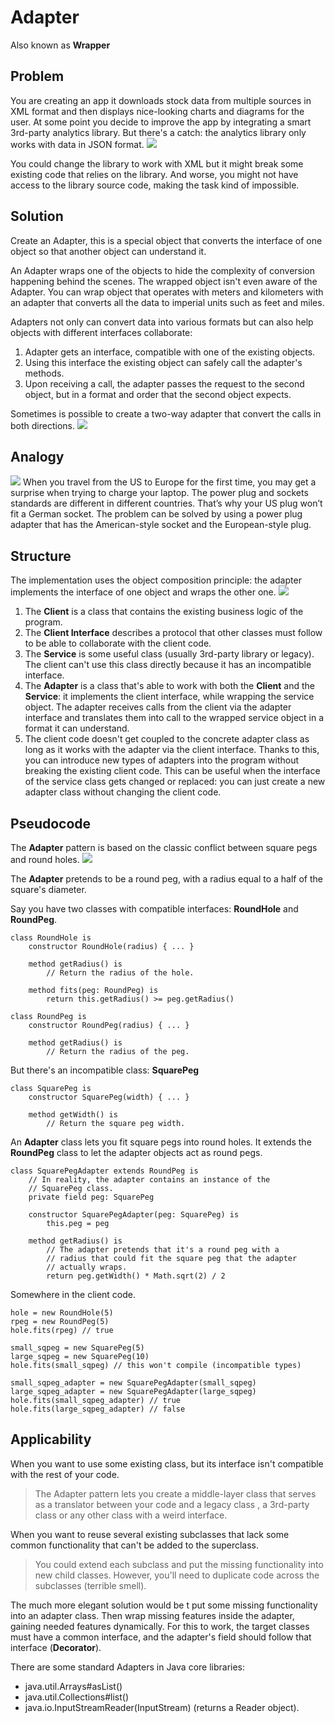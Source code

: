 # Adapter  
Also known as **Wrapper**

## Problem

You are creating an app it downloads stock data from multiple sources in XML format and then displays nice-looking charts 
and diagrams for the user. At some point you decide to improve the app by integrating a smart 3rd-party analytics library. 
But there's a catch: the analytics library only works with data in JSON format.
![](../../../../../resources/img/adapter/adapter1.png)

You could change the library to work with XML but it might break some existing code that relies on the library. 
And worse, you might not have access to the library source code, making the task kind of impossible.

## Solution
Create an Adapter, this is a special object that converts the interface of one object so that another object can understand it.

An Adapter wraps one of the objects to hide the complexity of conversion happening behind the scenes. The wrapped object 
isn't even aware of the Adapter. You can wrap object that operates with meters and kilometers with an adapter that converts 
all the data to imperial units such as feet and miles.

Adapters not only can convert data into various formats but can also help objects with different interfaces collaborate:

1. Adapter gets an interface, compatible with one of the existing objects.
2. Using this interface the existing object can safely call the adapter's methods.
3. Upon receiving a call, the adapter passes the request to the second object, but in a format and order that the second object expects.

Sometimes is possible to create a two-way adapter that convert the calls in both directions.
![](../../../../../resources/img/adapter/adapter2.png)

## Analogy
![](../../../../../resources/img/adapter/adapter3.png)
When you travel from the US to Europe for the first time, you may get a surprise when trying to charge your laptop. 
The power plug and sockets standards are different in different countries. That’s why your US plug won’t fit a German socket. 
The problem can be solved by using a power plug adapter that has the American-style socket and the European-style plug.

## Structure
The implementation uses the object composition principle: the adapter implements the interface of one object and wraps the other one.
![](../../../../../resources/img/adapter/adapter4.png)

1. The **Client** is a class that contains the existing business logic of the program.
2. The **Client Interface** describes a protocol that other classes must follow to be able to collaborate with the client code.
3. The **Service** is some useful class (usually 3rd-party library or legacy). The client can't use this class directly 
because it has an incompatible interface. 
4. The **Adapter** is a class that's able to work with both the **Client** and the **Service**: it implements the client interface,
while wrapping the service object. The adapter receives calls from the client via the adapter interface and translates them 
into  call to the wrapped service object in a format it can understand.
5. The client code doesn't get coupled to the concrete adapter class as long as it works with the adapter via the client interface. 
Thanks to this, you can introduce new types of adapters into the program without breaking the existing client code. 
This can be useful when the interface of the service class gets changed or replaced: you can just create a new adapter 
class without changing the client code.

## Pseudocode
The **Adapter** pattern is based on the classic conflict between square pegs and round holes.
![](../../../../../resources/img/adapter/adapter5.png)

The **Adapter** pretends to be a round peg, with a radius equal to a half of the square's diameter.

Say you have two classes with compatible interfaces: **RoundHole** and **RoundPeg**.
```
class RoundHole is
    constructor RoundHole(radius) { ... }

    method getRadius() is
        // Return the radius of the hole.

    method fits(peg: RoundPeg) is
        return this.getRadius() >= peg.getRadius()

class RoundPeg is
    constructor RoundPeg(radius) { ... }

    method getRadius() is
        // Return the radius of the peg.
```

But there's an incompatible class: **SquarePeg**
```
class SquarePeg is
    constructor SquarePeg(width) { ... }

    method getWidth() is
        // Return the square peg width.
```
An **Adapter** class lets you fit square pegs into round holes. It extends the **RoundPeg** class to let the adapter objects 
act as round pegs.
```
class SquarePegAdapter extends RoundPeg is
    // In reality, the adapter contains an instance of the
    // SquarePeg class.
    private field peg: SquarePeg

    constructor SquarePegAdapter(peg: SquarePeg) is
        this.peg = peg

    method getRadius() is
        // The adapter pretends that it's a round peg with a
        // radius that could fit the square peg that the adapter
        // actually wraps.
        return peg.getWidth() * Math.sqrt(2) / 2
```
Somewhere in the client code.
```
hole = new RoundHole(5)
rpeg = new RoundPeg(5)
hole.fits(rpeg) // true

small_sqpeg = new SquarePeg(5)
large_sqpeg = new SquarePeg(10)
hole.fits(small_sqpeg) // this won't compile (incompatible types)

small_sqpeg_adapter = new SquarePegAdapter(small_sqpeg)
large_sqpeg_adapter = new SquarePegAdapter(large_sqpeg)
hole.fits(small_sqpeg_adapter) // true
hole.fits(large_sqpeg_adapter) // false
```

## Applicability
When you want to use some existing class, but its interface isn't compatible with the rest of your code.
> The Adapter pattern lets you create a middle-layer class that serves as a translator between your code and a legacy class
, a 3rd-party class or any other class with a weird interface.

When you want to reuse several existing subclasses that lack some common functionality that can't be added to the superclass.
> You could extend each subclass and put the missing functionality into new child classes. However, you'll need to duplicate
code across the subclasses (terrible smell).

The much more elegant solution would be t put some missing functionality into an adapter class. Then wrap missing 
features inside the adapter, gaining needed features dynamically. For this to work, the target classes must have a common 
interface, and the adapter's field should follow that interface (**Decorator**).

There are some standard Adapters in Java core libraries:

- java.util.Arrays#asList()
- java.util.Collections#list()
- java.io.InputStreamReader(InputStream) (returns a Reader object).